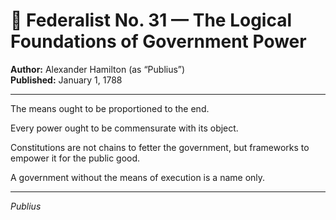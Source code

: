 # 📜 Federalist No. 31 — The Logical Foundations of Government Power

**Author:** Alexander Hamilton (as “Publius”)  
**Published:** January 1, 1788

---

The means ought to be proportioned to the end.

Every power ought to be commensurate with its object.

Constitutions are not chains to fetter the government, but frameworks to empower it for the public good.

A government without the means of execution is a name only.

---

*Publius*
